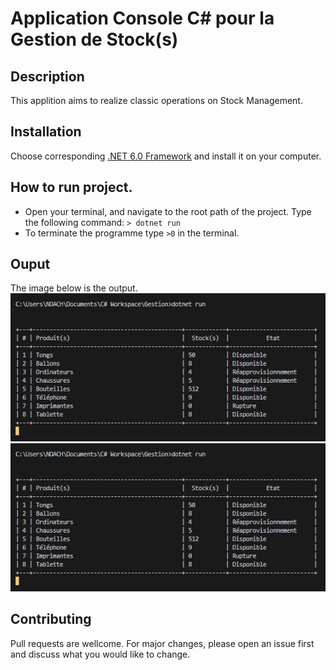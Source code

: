 # Application Console C# pour la Gestion de Stock(s)

## Description

This applition aims to realize classic operations on Stock Management.

## Installation

Choose corresponding [.NET 6.0 Framework](https://dotnet.microsoft.com/en-us/download) and install it on your computer.

## How to run project.

* Open your terminal, and navigate to the root path of the project. Type the following command: ```>
dotnet run```
* To terminate the programme type ```>0``` in the terminal.

## Ouput

The image below is the output.
<img src="./output.png">
![img](./output.PNG)

## Contributing

Pull requests are wellcome. For major changes, please open an issue first and discuss what you would like to change.